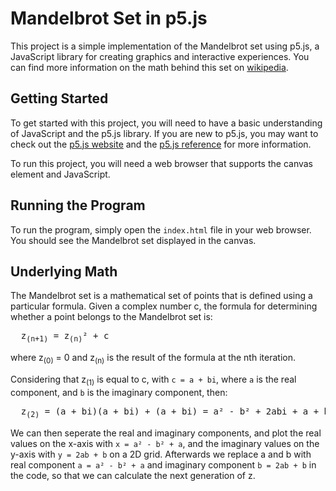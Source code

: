 # Mandelbrot Set in p5.js

This project is a simple implementation of the Mandelbrot set using p5.js, 
a JavaScript library for creating graphics and interactive experiences.
You can find more information on the math behind this set on [wikipedia](https://en.wikipedia.org/wiki/Mandelbrot_set).


## Getting Started

To get started with this project, you will need to have a basic understanding of JavaScript and the p5.js library. 
If you are new to p5.js, you may want to check out the [p5.js website](https://p5js.org/) and the [p5.js reference](https://www.p5js.org/reference/) for more information.

To run this project, you will need a web browser that supports the canvas element and JavaScript.

## Running the Program

To run the program, simply open the `index.html` file in your web browser. 
You should see the Mandelbrot set displayed in the canvas. 

## Underlying Math

The Mandelbrot set is a mathematical set of points that is defined using a particular formula. Given a complex number c, the formula for determining whether a point belongs to the Mandelbrot set is:

<pre>
  z<sub>(n+1)</sub> = z<sub>(n)</sub>² + c
</pre>

where z<sub>(0)</sub> = 0 and z<sub>(n)</sub> is the result of the formula at the nth iteration.

Considering that z<sub>(1)</sub> is equal to c, with `c = a + bi`, where `a` is the real component, and `b` is the imaginary component, then:
<pre>
  z<sub>(2)</sub> = (a + bi)(a + bi) + (a + bi) = a² - b² + 2abi + a + bi
</pre>

We can then seperate the real and imaginary components, and plot the real values on the x-axis with `x = a² - b² + a`, and the imaginary values on the y-axis with `y = 2ab + b` on a 2D grid. Afterwards we replace a and b with real component `a = a² - b² + a` and imaginary component `b = 2ab + b` in the code, so that we can calculate the next generation of z.
